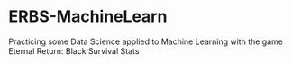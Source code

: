 # ERBS-MachineLearn
Practicing some Data Science applied to Machine Learning with the game Eternal Return: Black Survival Stats
